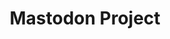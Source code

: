 ---
codehost: https://github.com/tootsuite/mastodon
guide: https://joinmastodon.org/branding
images:
- joinmastodon-tile.svg
logohandle: joinmastodon
sort: mastodon
title: Mastodon Project
website: https://joinmastodon.org/
---